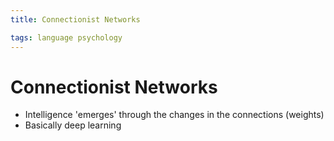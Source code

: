 ```yaml
---
title: Connectionist Networks

tags: language psychology 
---
```


# Connectionist Networks
- Intelligence 'emerges' through the changes in the connections (weights)
- Basically deep learning




























































